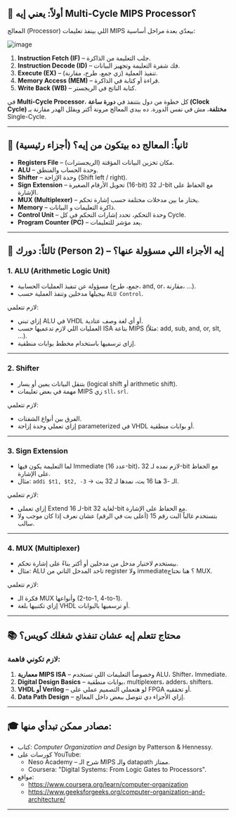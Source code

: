 ## 🧠 أولاً: يعني إيه Multi-Cycle MIPS Processor؟

المعالج (Processor) اللي بينفذ تعليمات MIPS بيعدّي بعدة مراحل أساسية:

![image](https://github.com/user-attachments/assets/d7eecd76-cd12-444d-89e1-c8e01b78d043)

1. **Instruction Fetch (IF)** – جلب التعليمة من الذاكرة.
2. **Instruction Decode (ID)** – فك شفرة التعليمة وتجهيز البيانات.
3. **Execute (EX)** – تنفيذ العملية (زي جمع، طرح، مقارنة).
4. **Memory Access (MEM)** – قراءة أو كتابة في الذاكرة.
5. **Write Back (WB)** – كتابة الناتج في الريجستر.

في **Multi-Cycle Processor**، كل خطوة من دول بتتنفذ في **دورة ساعة (Clock Cycle) مختلفة**، مش في نفس الدورة. ده بيدي المعالج مرونة أكتر ويقلل الهدر مقارنة بـ Single-Cycle.

---

## 🧩 ثانياً: المعالج ده بيتكون من إيه؟ (أجزاء رئيسية)

- **Registers File** – مكان تخزين البيانات المؤقتة (الريجسترات).
- **ALU** – وحدة الحساب والمنطق.
- **Shifter** – وحدة الإزاحة (Shift left / right).
- **Sign Extension** – تحويل الأرقام الصغيرة (16-bit) لـ 32-bit مع الحفاظ على الإشارة.
- **MUX (Multiplexer)** – يختار ما بين مدخلات مختلفة حسب إشارة تحكم.
- **Memory** – ذاكرة التعليمات و البيانات.
- **Control Unit** – وحدة التحكم، تحدد إشارات التحكم في كل Cycle.
- **Program Counter (PC)** – يعد مؤشر للتعليمات.

---

## 🎯 ثالثاً: دورك (Person 2) – إيه الأجزاء اللي مسؤولة عنها؟

### 1. **ALU (Arithmetic Logic Unit)**

- مسؤولة عن تنفيذ العمليات الحسابية (جمع، طرح، and, or، مقارنة، ...).
- بيجيلها مدخلين وتنفذ العملية حسب `ALU Control`.

لازم تتعلمي:
- إزاي تبني ALU في VHDL أو أي لغة وصف عتادية.
- العمليات اللي لازم تدعميها حسب ISA بتاعة MIPS (مثلاً: add, sub, and, or, slt, ...).
- إزاي ترسميها باستخدام مخطط بوابات منطقية.

---

### 2. **Shifter**

- بتنقل البيانات يمين أو يسار (logical shift أو arithmetic shift).
- مهمة في بعض تعليمات MIPS زي `sll`، `srl`.

لازم تتعلمي:
- الفرق بين أنواع الشفتات.
- إزاي تعملي وحدة إزاحة parameterized في VHDL أو بوابات منطقية.

---

### 3. **Sign Extension**

- لما التعليمة يكون فيها Immediate (عدد 16-bit)، لازم نمده لـ 32-bit مع الحفاظ على الإشارة.
- مثال: `addi $t1, $t2, -3` → الـ -3 هنا 16 بت، نمدها لـ 32 بت.

لازم تتعلمي:
- إزاي تعملي Extend لـ 16-bit لغاية 32-bit مع الحفاظ على الإشارة.
- بتستخدم غالباً البت رقم 15 (أعلى بت في الرقم) عشان نعرف إذا كان موجب ولا سالب.

---

### 4. **MUX (Multiplexer)**

- بيستخدم لاختيار مدخل من مدخلين أو أكتر بناءً على إشارة تحكم.
- مثال: ALU تاخد المدخل التاني من register ولا immediate؟ هنا نحتاج MUX.

لازم تتعلمي:
- فكرة الـ MUX وأنواعها (2-to-1, 4-to-1).
- إزاي تكتبيها بلغة VHDL أو ترسميها بالبوابات.

---

## 📚 محتاج تتعلم إيه عشان تنفذي شغلك كويس؟

### لازم تكوني فاهمة:
1. **معمارية MIPS ISA** – وخصوصاً التعليمات اللي تستخدم ALU، Shifter، Immediate.
2. **Digital Design Basics** – بوابات منطقية، multiplexers، adders، shifters.
3. **VHDL أو Verilog** – لو هتعملي التصميم عملي على FPGA أو تحققيه.
4. **Data Path Design** – إزاي الأجزاء دي تتوصل ببعض داخل المعالج.

---

## 🎓 مصادر ممكن تبدأي منها:

- كتاب: *Computer Organization and Design* by Patterson & Hennessy.
- كورسات على YouTube:
  - Neso Academy – شرح الـ MIPS والـ datapath ممتاز.
  - Coursera: "Digital Systems: From Logic Gates to Processors".
- مواقع:
  - https://www.coursera.org/learn/computer-organization
  - https://www.geeksforgeeks.org/computer-organization-and-architecture/

---
